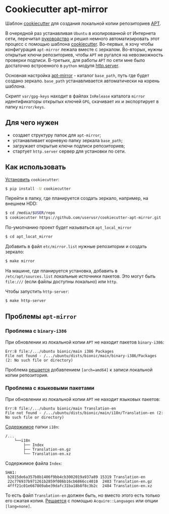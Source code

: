 # Cookiecutter apt-mirror

Шаблон [cookiecutter][audreyr_cookiecutter] для создания локальной копии
репозиториев [APT][wiki_apt].

В очередной раз устанавливая `Ubuntu` в изолированной от Интернета сети,
перечитал [руководство][create_local_repo] и решил немного автоматизировать этот
процесс с помощью шаблона [cookiecutter][audreyr_cookiecutter]. Во-первых, я
хочу чтобы конфигурация `apt-mirror` лежала вместе с зеркалом. Во-вторых, нужны
открытые ключи репозиториев, чтобы `APT`  не ругался на невозможность проверки
подписи. В-третьих, для работы `APT` по сети мне было достаточно встроенного в
`python` модуля [http.server][python_http_server].

Основная настройка [apt-mirror][github_apt_mirror] - каталог `base_path`, путь
где будет создано зеркало. `base_path` устанавливается автоматически на корень
шаблона.

Скрипт `var/gpg-keys` находит в файлах `InRelease` каталога `mirror`
идентификаторы открытых ключей `GPG`, скачивает их и экспортирует в папку
`mirror/keys`.

## Для чего нужен

- создает структуру папок для `apt-mirror`;
- устанавливает корневую папку зеркала `base_path`;
- загружает открытые ключи подписи репозиториев;
- стартует `http.server` сервер для установки по сети.

## Как использовать

[Установить][cookiecutter_install_page] `cookiecutter`:

``` bash
$ pip install -U cookiecutter
```

Перейти в папку, где планируется создать зеркало, например, на внешнем HDD:

``` bash
$ cd /media/$USER/repo
$ cookiecutter https://github.com/userusr/cookiecutter-apt-mirror.git
```

По-умолчанию проект будет называться `apt_local_mirror`

``` bash
$ cd apt_locat_mirror
```

Добавить в файл `etc/mirror.list` нужные репозитории и создать зеркало:

``` bash
$ make mirror
```

На машине, где планируется установка, добавить в `/etc/apt/sources.list`
локальные источники пакетов. Это могут быть `file:///` (если файлы доступны
локально) или `http`.

Чтобы запустить `http-server`:

``` bash
$ make http-server
```

## Проблемы `apt-mirror`

### Проблема с `binary-i386`

При обновлении из локальной копии `APT` не находит пакетов `binary-i386`:

```
Err:8 file:/.../ubuntu bionic/main i386 Packages
File not found - /.../ubuntu/dists/bionic/main/binary-i386/Packages (2: No such file or directory)
```

Проблема [решается][failed_to_fetch_file_binary_i386] добавлением `[arch=amd64]`
к записи локальной копии репозитория.

### Проблема с языковыми пакетами

При обновлении из локальной копии `APT` не находит языковых пакетов:

```
Err:8 file:/.../ubuntu bionic/main Translation-en
File not found - /.../ubuntu/dists/bionic/main/i18n/Translation-en (2: No such file or directory)
```

[Содержимое][remmina_next_ppa_i18n] папки `i18n`:

```
/...
    └──i18n
        ├── Index
        ├── Translation-en.gz
        └── Translation-en.xz
```

Содержимое файла `Index`:

```
SHA1:
 b2815de6a357b8b1406f9bb4cb3002019a937a89 15319 Translation-en
 22c776937b971261b2859f086b16cb6866cc4010  2483 Translation-en.gz
 4fff21c01e667869abe39dafc31ba18b8f8c3b2c  2484 Translation-en.xz
```

То есть файл `Translation-en` должен быть, но вместо этого есть только его
сжатая копия. [Решается][speed_up_apt] с помощью `Acquire::Languages` или опции
`[lang=none]`.


[audreyr_cookiecutter]: https://github.com/audreyr/cookiecutter
[create_local_repo]: https://wiki.debian.org/ru/CreateLocalRepo
[failed_to_fetch_file_binary_i386]: https://askubuntu.com/questions/394653/ubuntu_64_bit_failed_to_fetch_file_binary_i386_packages_error_while_updat 
[speed_up_apt]: https://askubuntu.com/questions/217502/speed_up_apt_get_update_by_removing_known_ignored_translation_en
[remmina_next_ppa_i18n]: http://ppa.launchpad.net/remmina-ppa-team/remmina-next/ubuntu/dists/bionic/main/i18n/
[github_apt_mirror]: https://github.com/apt-mirror/apt-mirror
[wiki_apt]: https://en.wikipedia.org/wiki/APT_(Package_Manager)
[cookiecutter_install_page]: http://cookiecutter.readthedocs.org/en/latest/installation.html
[python_http_server]: https://docs.python.org/3.6/library/http.server.html

